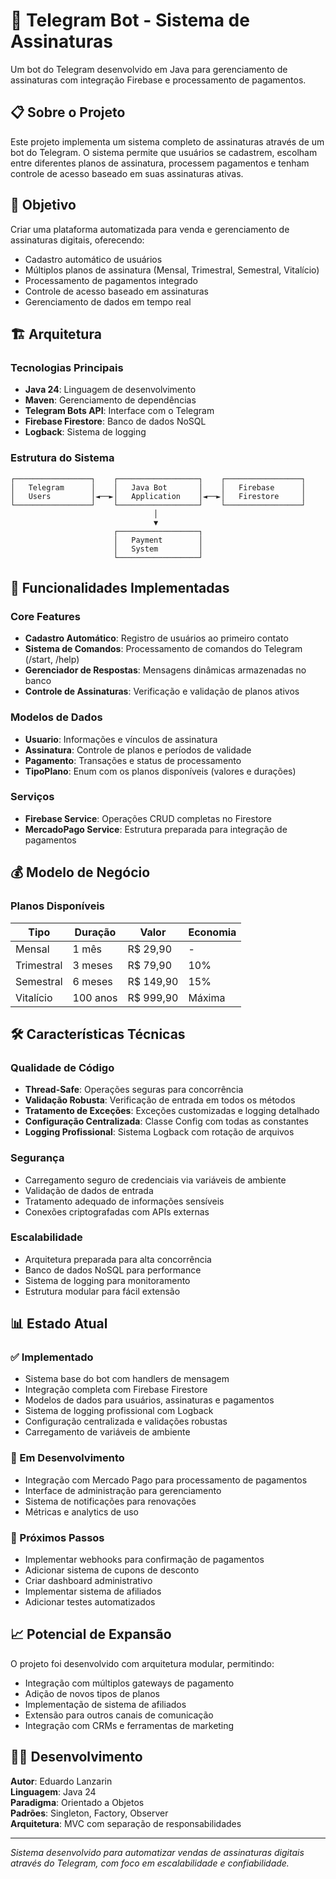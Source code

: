 # 🤖 Telegram Bot - Sistema de Assinaturas

Um bot do Telegram desenvolvido em Java para gerenciamento de assinaturas com integração Firebase e processamento de pagamentos.

## 📋 Sobre o Projeto

Este projeto implementa um sistema completo de assinaturas através de um bot do Telegram. O sistema permite que usuários se cadastrem, escolham entre diferentes planos de assinatura, processem pagamentos e tenham controle de acesso baseado em suas assinaturas ativas.

## 🎯 Objetivo

Criar uma plataforma automatizada para venda e gerenciamento de assinaturas digitais, oferecendo:
- Cadastro automático de usuários
- Múltiplos planos de assinatura (Mensal, Trimestral, Semestral, Vitalício)
- Processamento de pagamentos integrado
- Controle de acesso baseado em assinaturas
- Gerenciamento de dados em tempo real

## 🏗️ Arquitetura

### Tecnologias Principais
- **Java 24**: Linguagem de desenvolvimento
- **Maven**: Gerenciamento de dependências
- **Telegram Bots API**: Interface com o Telegram
- **Firebase Firestore**: Banco de dados NoSQL
- **Logback**: Sistema de logging

### Estrutura do Sistema
```
┌─────────────────┐    ┌──────────────────┐    ┌─────────────────┐
│   Telegram      │    │   Java Bot       │    │   Firebase      │
│   Users         │◄──►│   Application    │◄──►│   Firestore     │
└─────────────────┘    └──────────────────┘    └─────────────────┘
                                │
                                ▼
                       ┌──────────────────┐
                       │   Payment        │
                       │   System         │
                       └──────────────────┘
```

## 🔧 Funcionalidades Implementadas

### Core Features
- **Cadastro Automático**: Registro de usuários ao primeiro contato
- **Sistema de Comandos**: Processamento de comandos do Telegram (/start, /help)
- **Gerenciador de Respostas**: Mensagens dinâmicas armazenadas no banco
- **Controle de Assinaturas**: Verificação e validação de planos ativos

### Modelos de Dados
- **Usuario**: Informações e vínculos de assinatura
- **Assinatura**: Controle de planos e períodos de validade
- **Pagamento**: Transações e status de processamento
- **TipoPlano**: Enum com os planos disponíveis (valores e durações)

### Serviços
- **Firebase Service**: Operações CRUD completas no Firestore
- **MercadoPago Service**: Estrutura preparada para integração de pagamentos

## 💰 Modelo de Negócio

### Planos Disponíveis
| Tipo | Duração | Valor | Economia |
|------|---------|-------|----------|
| Mensal | 1 mês | R$ 29,90 | - |
| Trimestral | 3 meses | R$ 79,90 | 10% |
| Semestral | 6 meses | R$ 149,90 | 15% |
| Vitalício | 100 anos | R$ 999,90 | Máxima |

## 🛠️ Características Técnicas

### Qualidade de Código
- **Thread-Safe**: Operações seguras para concorrência
- **Validação Robusta**: Verificação de entrada em todos os métodos
- **Tratamento de Exceções**: Exceções customizadas e logging detalhado
- **Configuração Centralizada**: Classe Config com todas as constantes
- **Logging Profissional**: Sistema Logback com rotação de arquivos

### Segurança
- Carregamento seguro de credenciais via variáveis de ambiente
- Validação de dados de entrada
- Tratamento adequado de informações sensíveis
- Conexões criptografadas com APIs externas

### Escalabilidade
- Arquitetura preparada para alta concorrência
- Banco de dados NoSQL para performance
- Sistema de logging para monitoramento
- Estrutura modular para fácil extensão

## 📊 Estado Atual

### ✅ Implementado
- Sistema base do bot com handlers de mensagem
- Integração completa com Firebase Firestore
- Modelos de dados para usuários, assinaturas e pagamentos
- Sistema de logging profissional com Logback
- Configuração centralizada e validações robustas
- Carregamento de variáveis de ambiente

### 🔄 Em Desenvolvimento
- Integração com Mercado Pago para processamento de pagamentos
- Interface de administração para gerenciamento
- Sistema de notificações para renovações
- Métricas e analytics de uso

### 🎯 Próximos Passos
- Implementar webhooks para confirmação de pagamentos
- Adicionar sistema de cupons de desconto
- Criar dashboard administrativo
- Implementar sistema de afiliados
- Adicionar testes automatizados

## 📈 Potencial de Expansão

O projeto foi desenvolvido com arquitetura modular, permitindo:
- Integração com múltiplos gateways de pagamento
- Adição de novos tipos de planos
- Implementação de sistema de afiliados
- Extensão para outros canais de comunicação
- Integração com CRMs e ferramentas de marketing

## 👨‍💻 Desenvolvimento

**Autor**: Eduardo Lanzarin  
**Linguagem**: Java 24  
**Paradigma**: Orientado a Objetos  
**Padrões**: Singleton, Factory, Observer  
**Arquitetura**: MVC com separação de responsabilidades  

---

*Sistema desenvolvido para automatizar vendas de assinaturas digitais através do Telegram, com foco em escalabilidade e confiabilidade.*